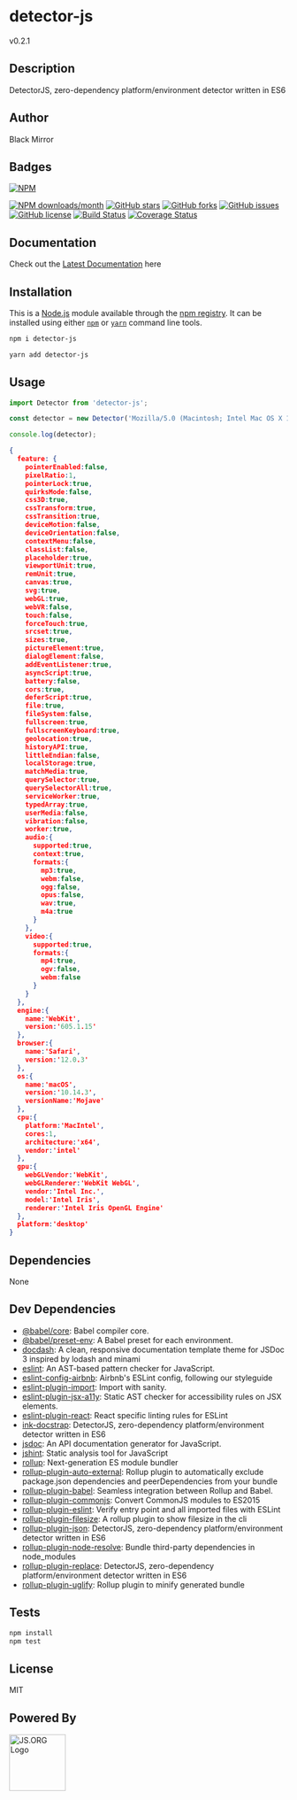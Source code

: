 # detector-js
v0.2.1

## Description
DetectorJS, zero-dependency platform/environment detector written in ES6

## Author
Black Mirror

## Badges
[![NPM](https://nodei.co/npm/detector-js.png)](https://nodei.co/npm/detector-js/)

[![NPM downloads/month](https://img.shields.io/npm/dm/detector-js.svg)](https://img.shields.io/npm/dm/detector-js.svg) [![GitHub stars](https://img.shields.io/github/stars/blackmirror1980/detector-js.svg?style=plastic)](https://github.com/blackmirror1980/detector-js/stargazers) [![GitHub forks](https://img.shields.io/github/forks/blackmirror1980/detector-js.svg?style=plastic)](https://github.com/blackmirror1980/detector-js/network) [![GitHub issues](https://img.shields.io/github/issues/blackmirror1980/detector-js.svg?style=plastic)](https://github.com/blackmirror1980/detector-js/issues) [![GitHub license](https://img.shields.io/github/license/blackmirror1980/detector-js.svg?style=plastic)](https://github.com/blackmirror1980/detector-js/blob/master/LICENSE) [![Build Status](https://travis-ci.org/blackmirror1980/detector-js.svg?branch=master)](https://travis-ci.org/blackmirror1980/detector-js) [![Coverage Status](https://coveralls.io/repos/github/blackmirror1980/detector-js/badge.svg?branch=master)](https://coveralls.io/github/blackmirror1980/detector-js?branch=master)

## Documentation
Check out the [Latest Documentation](https://blackmirror1980.github.io/detector-js/docs/index.html) here


## Installation
This is a [Node.js](https://nodejs.org/) module available through the [npm registry](https://www.npmjs.com/). 
It can be installed using either [`npm`](https://docs.npmjs.com/getting-started/installing-npm-packages-locally) or [`yarn`](https://yarnpkg.com/en/) command line tools.

```sh
npm i detector-js
```

```sh
yarn add detector-js
```

## Usage
```js
import Detector from 'detector-js';

const detector = new Detector('Mozilla/5.0 (Macintosh; Intel Mac OS X 10_14_3) AppleWebKit/605.1.15 (KHTML, like Gecko) Version/12.0.3 Safari/605.1.15');

console.log(detector);
```

```json
{
  feature: {
    pointerEnabled:false,
    pixelRatio:1,
    pointerLock:true,
    quirksMode:false,
    css3D:true,
    cssTransform:true,
    cssTransition:true,
    deviceMotion:false,
    deviceOrientation:false,
    contextMenu:false,
    classList:false,
    placeholder:true,
    viewportUnit:true,
    remUnit:true,
    canvas:true,
    svg:true,
    webGL:true,
    webVR:false,
    touch:false,
    forceTouch:true,
    srcset:true,
    sizes:true,
    pictureElement:true,
    dialogElement:false,
    addEventListener:true,
    asyncScript:true,
    battery:false,
    cors:true,
    deferScript:true,
    file:true,
    fileSystem:false,
    fullscreen:true,
    fullscreenKeyboard:true,
    geolocation:true,
    historyAPI:true,
    littleEndian:false,
    localStorage:true,
    matchMedia:true,
    querySelector:true,
    querySelectorAll:true,
    serviceWorker:true,
    typedArray:true,
    userMedia:false,
    vibration:false,
    worker:true,
    audio:{
      supported:true,
      context:true,
      formats:{
        mp3:true,
        webm:false,
        ogg:false,
        opus:false,
        wav:true,
        m4a:true
      }
    },
    video:{
      supported:true,
      formats:{
        mp4:true,
        ogv:false,
        webm:false
      }
    }
  },
  engine:{
    name:'WebKit',
    version:'605.1.15'
  },
  browser:{
    name:'Safari',
    version:'12.0.3'
  },
  os:{
    name:'macOS',
    version:'10.14.3',
    versionName:'Mojave'
  },
  cpu:{
    platform:'MacIntel',
    cores:1,
    architecture:'x64',
    vendor:'intel'
  },
  gpu:{
    webGLVendor:'WebKit',
    webGLRenderer:'WebKit WebGL',
    vendor:'Intel Inc.',
    model:'Intel Iris',
    renderer:'Intel Iris OpenGL Engine'
  },
  platform:'desktop'
}
```

## Dependencies
None

## Dev Dependencies
- [@babel/core](https://ghub.io/@babel/core): Babel compiler core.
- [@babel/preset-env](https://ghub.io/@babel/preset-env): A Babel preset for each environment.
- [docdash](https://ghub.io/docdash): A clean, responsive documentation template theme for JSDoc 3 inspired by lodash and minami
- [eslint](https://ghub.io/eslint): An AST-based pattern checker for JavaScript.
- [eslint-config-airbnb](https://ghub.io/eslint-config-airbnb): Airbnb&#39;s ESLint config, following our styleguide
- [eslint-plugin-import](https://ghub.io/eslint-plugin-import): Import with sanity.
- [eslint-plugin-jsx-a11y](https://ghub.io/eslint-plugin-jsx-a11y): Static AST checker for accessibility rules on JSX elements.
- [eslint-plugin-react](https://ghub.io/eslint-plugin-react): React specific linting rules for ESLint
- [ink-docstrap](https://ghub.io/ink-docstrap): DetectorJS, zero-dependency platform/environment detector written in ES6
- [jsdoc](https://ghub.io/jsdoc): An API documentation generator for JavaScript.
- [jshint](https://ghub.io/jshint): Static analysis tool for JavaScript
- [rollup](https://ghub.io/rollup): Next-generation ES module bundler
- [rollup-plugin-auto-external](https://ghub.io/rollup-plugin-auto-external): Rollup plugin to automatically exclude package.json dependencies and peerDependencies from your bundle
- [rollup-plugin-babel](https://ghub.io/rollup-plugin-babel): Seamless integration between Rollup and Babel.
- [rollup-plugin-commonjs](https://ghub.io/rollup-plugin-commonjs): Convert CommonJS modules to ES2015
- [rollup-plugin-eslint](https://ghub.io/rollup-plugin-eslint): Verify entry point and all imported files with ESLint
- [rollup-plugin-filesize](https://ghub.io/rollup-plugin-filesize): A rollup plugin to show filesize in the cli
- [rollup-plugin-json](https://ghub.io/rollup-plugin-json): DetectorJS, zero-dependency platform/environment detector written in ES6
- [rollup-plugin-node-resolve](https://ghub.io/rollup-plugin-node-resolve): Bundle third-party dependencies in node_modules
- [rollup-plugin-replace](https://ghub.io/rollup-plugin-replace): DetectorJS, zero-dependency platform/environment detector written in ES6
- [rollup-plugin-uglify](https://ghub.io/rollup-plugin-uglify): Rollup plugin to minify generated bundle

## Tests
```sh
npm install
npm test
```


## License
MIT

## Powered By
<a href="http://js.org" target="_blank" title="JS.ORG | JavaScript Community">
<img src="http://logo.js.org/dark_horz.png" width="102" alt="JS.ORG Logo"/></a>
<!-- alternatives [bright|dark]_[horz|vert|tiny].png (width[horz:102,vert:50,tiny:77]) -->
